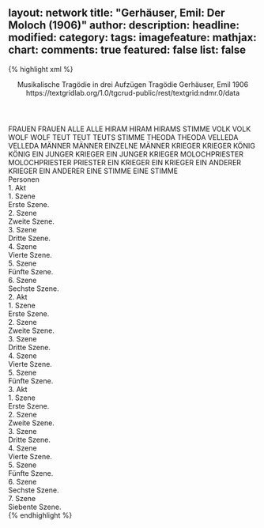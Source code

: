 layout: network
title: "Gerhäuser, Emil: Der Moloch (1906)"
author:
description:
headline:
modified:
category:
tags:
imagefeature:
mathjax:
chart:
comments: true
featured: false
list: false
---
{% highlight xml %}
<?xml-model href="https://raw.githubusercontent.com/DLiNa/project/master/rules/lina.rnc"?><?xml-model href="https://raw.githubusercontent.com/DLiNa/project/master/rules/lina.sch"?>
<play xmlns="http://lina.digital">
  <header>
    <title>Der Moloch</title>
    <subtitle>Musikalische Tragödie in drei Aufzügen</subtitle>
    <genretitle>Tragödie</genretitle>
    <author>Gerhäuser, Emil</author>
    <date type="print"/>
    <date type="premiere" when="1906">1906</date>
    <date type="written"/>
    <source>https://textgridlab.org/1.0/tgcrud-public/rest/textgrid:ndmr.0/data</source>
  </header>
  <personae>
    <character>
      <name>FRAUEN</name>
      <alias xml:id="frauen">
        <name>FRAUEN</name>
      </alias>
    </character>
    <character>
      <name>ALLE</name>
      <alias xml:id="alle">
        <name>ALLE</name>
      </alias>
    </character>
    <character>
      <name>HIRAM</name>
      <alias xml:id="hiram">
        <name>HIRAM</name>
      </alias>
      <alias xml:id="hirams_stimme">
        <name>HIRAMS STIMME</name>
      </alias>
    </character>
    <character>
      <name>VOLK</name>
      <alias xml:id="volk">
        <name>VOLK</name>
      </alias>
    </character>
    <character>
      <name>WOLF</name>
      <alias xml:id="wolf">
        <name>WOLF</name>
      </alias>
    </character>
    <character>
      <name>TEUT</name>
      <alias xml:id="teut">
        <name>TEUT</name>
      </alias>
      <alias xml:id="teuts_stimme">
        <name>TEUTS STIMME</name>
      </alias>
    </character>
    <character>
      <name>THEODA</name>
      <alias xml:id="theoda">
        <name>THEODA</name>
      </alias>
    </character>
    <character>
      <name>VELLEDA</name>
      <alias xml:id="velleda">
        <name>VELLEDA</name>
      </alias>
    </character>
    <character>
      <name>MÄNNER</name>
      <alias xml:id="männer">
        <name>MÄNNER</name>
      </alias>
      <alias xml:id="einzelne_männer">
        <name>EINZELNE MÄNNER</name>
      </alias>
    </character>
    <character>
      <name>KRIEGER</name>
      <alias xml:id="krieger">
        <name>KRIEGER</name>
      </alias>
    </character>
    <character>
      <name>KÖNIG</name>
      <alias xml:id="könig">
        <name>KÖNIG</name>
      </alias>
    </character>
    <character>
      <name>EIN JUNGER KRIEGER</name>
      <alias xml:id="ein_junger_krieger">
        <name>EIN JUNGER KRIEGER</name>
      </alias>
    </character>
    <character>
      <name>MOLOCHPRIESTER</name>
      <alias xml:id="molochpriester">
        <name>MOLOCHPRIESTER</name>
      </alias>
      <alias xml:id="priester">
        <name>PRIESTER</name>
      </alias>
    </character>
    <character>
      <name>EIN KRIEGER</name>
      <alias xml:id="ein_krieger">
        <name>EIN KRIEGER</name>
      </alias>
    </character>
    <character>
      <name>EIN ANDERER KRIEGER</name>
      <alias xml:id="ein_anderer">
        <name>EIN ANDERER</name>
      </alias>
    </character>
    <character>
      <name>EINE STIMME</name>
      <alias xml:id="eine_stimme">
        <name>EINE STIMME</name>
      </alias>
    </character>
  </personae>
  <text>
    <div>
      <head>Personen</head>
    </div>
    <div>
      <head>1. Akt</head>
      <div>
        <head>1. Szene</head>
        <div>
          <head>Erste Szene.</head>
          <sp who="#männer #frauen">
            <amount n="1" unit="speech_acts"/>
            <amount n="31" unit="words"/>
            <amount n="6" unit="lines"/>
            <amount n="168" unit="chars"/>
          </sp>
          <sp who="#männer #frauen">
            <amount n="1" unit="speech_acts"/>
            <amount n="11" unit="words"/>
            <amount n="2" unit="lines"/>
            <amount n="70" unit="chars"/>
          </sp>
          <sp who="#männer #frauen">
            <amount n="1" unit="speech_acts"/>
            <amount n="13" unit="words"/>
            <amount n="2" unit="lines"/>
            <amount n="75" unit="chars"/>
          </sp>
          <sp who="#frauen">
            <amount n="1" unit="speech_acts"/>
            <amount n="1" unit="words"/>
            <amount n="1" unit="lines"/>
            <amount n="5" unit="chars"/>
          </sp>
          <sp who="#männer #frauen">
            <amount n="1" unit="speech_acts"/>
            <amount n="33" unit="words"/>
            <amount n="6" unit="lines"/>
            <amount n="187" unit="chars"/>
          </sp>
        </div>
      </div>
      <div>
        <head>2. Szene</head>
        <div>
          <head>Zweite Szene.</head>
          <sp who="#hiram">
            <amount n="1" unit="speech_acts"/>
            <amount n="275" unit="words"/>
            <amount n="42" unit="lines"/>
            <amount n="1433" unit="chars"/>
          </sp>
        </div>
      </div>
      <div>
        <head>3. Szene</head>
        <div>
          <head>Dritte Szene.</head>
          <sp who="#volk">
            <amount n="5" unit="speech_acts"/>
            <amount n="30" unit="words"/>
            <amount n="5" unit="lines"/>
            <amount n="70" unit="chars"/>
          </sp>
          <sp who="#hiram">
            <amount n="7" unit="speech_acts"/>
            <amount n="98" unit="words"/>
            <amount n="15" unit="lines"/>
            <amount n="516" unit="chars"/>
          </sp>
          <sp who="#wolf">
            <amount n="5" unit="speech_acts"/>
            <amount n="32" unit="words"/>
            <amount n="5" unit="lines"/>
            <amount n="163" unit="chars"/>
          </sp>
        </div>
      </div>
      <div>
        <head>4. Szene</head>
        <div>
          <head>Vierte Szene.</head>
          <sp who="#teut">
            <amount n="9" unit="speech_acts"/>
            <amount n="195" unit="words"/>
            <amount n="30" unit="lines"/>
            <amount n="1037" unit="chars"/>
          </sp>
          <sp who="#wolf">
            <amount n="4" unit="speech_acts"/>
            <amount n="120" unit="words"/>
            <amount n="17" unit="lines"/>
            <amount n="575" unit="chars"/>
          </sp>
          <sp who="#hiram">
            <amount n="6" unit="speech_acts"/>
            <amount n="116" unit="words"/>
            <amount n="20" unit="lines"/>
            <amount n="607" unit="chars"/>
          </sp>
          <sp who="#volk">
            <amount n="5" unit="speech_acts"/>
            <amount n="19" unit="words"/>
            <amount n="5" unit="lines"/>
            <amount n="94" unit="chars"/>
          </sp>
          <sp who="#teut #wolf #hiram #volk">
            <amount n="2" unit="speech_acts"/>
            <amount n="10" unit="words"/>
            <amount n="2" unit="lines"/>
            <amount n="57" unit="chars"/>
          </sp>
        </div>
      </div>
      <div>
        <head>5. Szene</head>
        <div>
          <head>Fünfte Szene.</head>
          <sp who="#theoda">
            <amount n="16" unit="speech_acts"/>
            <amount n="321" unit="words"/>
            <amount n="53" unit="lines"/>
            <amount n="1676" unit="chars"/>
          </sp>
          <sp who="#teut">
            <amount n="14" unit="speech_acts"/>
            <amount n="166" unit="words"/>
            <amount n="31" unit="lines"/>
            <amount n="879" unit="chars"/>
          </sp>
        </div>
      </div>
      <div>
        <head>6. Szene</head>
        <div>
          <head>Sechste Szene.</head>
          <sp who="#hiram">
            <amount n="8" unit="speech_acts"/>
            <amount n="255" unit="words"/>
            <amount n="38" unit="lines"/>
            <amount n="1348" unit="chars"/>
          </sp>
          <sp who="#volk">
            <amount n="1" unit="speech_acts"/>
            <amount n="3" unit="words"/>
            <amount n="1" unit="lines"/>
            <amount n="12" unit="chars"/>
          </sp>
          <sp who="#teut">
            <amount n="8" unit="speech_acts"/>
            <amount n="112" unit="words"/>
            <amount n="20" unit="lines"/>
            <amount n="613" unit="chars"/>
          </sp>
          <sp who="#frauen">
            <amount n="1" unit="speech_acts"/>
            <amount n="6" unit="words"/>
            <amount n="1" unit="lines"/>
            <amount n="38" unit="chars"/>
          </sp>
          <sp who="#velleda">
            <amount n="4" unit="speech_acts"/>
            <amount n="185" unit="words"/>
            <amount n="26" unit="lines"/>
            <amount n="911" unit="chars"/>
          </sp>
          <sp who="#männer">
            <amount n="1" unit="speech_acts"/>
            <amount n="6" unit="words"/>
            <amount n="1" unit="lines"/>
            <amount n="31" unit="chars"/>
          </sp>
        </div>
      </div>
    </div>
    <div>
      <head>2. Akt</head>
      <div>
        <head>1. Szene</head>
        <div>
          <head>Erste Szene.</head>
          <sp who="#wolf">
            <amount n="9" unit="speech_acts"/>
            <amount n="147" unit="words"/>
            <amount n="26" unit="lines"/>
            <amount n="803" unit="chars"/>
          </sp>
          <sp who="#theoda">
            <amount n="8" unit="speech_acts"/>
            <amount n="128" unit="words"/>
            <amount n="20" unit="lines"/>
            <amount n="626" unit="chars"/>
          </sp>
        </div>
      </div>
      <div>
        <head>2. Szene</head>
        <div>
          <head>Zweite Szene.</head>
          <sp who="#hiram">
            <amount n="4" unit="speech_acts"/>
            <amount n="159" unit="words"/>
            <amount n="26" unit="lines"/>
            <amount n="839" unit="chars"/>
          </sp>
          <sp who="#teut #volk">
            <amount n="1" unit="speech_acts"/>
            <amount n="33" unit="words"/>
            <amount n="4" unit="lines"/>
            <amount n="159" unit="chars"/>
          </sp>
          <sp who="#einzelne_männer">
            <amount n="1" unit="speech_acts"/>
            <amount n="2" unit="words"/>
            <amount n="1" unit="lines"/>
            <amount n="9" unit="chars"/>
          </sp>
          <sp who="#frauen">
            <amount n="1" unit="speech_acts"/>
            <amount n="3" unit="words"/>
            <amount n="1" unit="lines"/>
            <amount n="15" unit="chars"/>
          </sp>
          <sp who="#teut">
            <amount n="1" unit="speech_acts"/>
            <amount n="37" unit="words"/>
            <amount n="6" unit="lines"/>
            <amount n="192" unit="chars"/>
          </sp>
        </div>
      </div>
      <div>
        <head>3. Szene</head>
        <div>
          <head>Dritte Szene.</head>
          <sp who="#krieger #ein_junger_krieger #ein_krieger #ein_anderer">
            <amount n="1" unit="speech_acts"/>
            <amount n="4" unit="words"/>
            <amount n="1" unit="lines"/>
            <amount n="15" unit="chars"/>
          </sp>
          <sp who="#volk">
            <amount n="5" unit="speech_acts"/>
            <amount n="63" unit="words"/>
            <amount n="10" unit="lines"/>
            <amount n="321" unit="chars"/>
          </sp>
          <sp who="#teut">
            <amount n="21" unit="speech_acts"/>
            <amount n="298" unit="words"/>
            <amount n="52" unit="lines"/>
            <amount n="1489" unit="chars"/>
          </sp>
          <sp who="#hiram">
            <amount n="6" unit="speech_acts"/>
            <amount n="165" unit="words"/>
            <amount n="26" unit="lines"/>
            <amount n="858" unit="chars"/>
          </sp>
          <sp who="#könig">
            <amount n="21" unit="speech_acts"/>
            <amount n="509" unit="words"/>
            <amount n="80" unit="lines"/>
            <amount n="2512" unit="chars"/>
          </sp>
          <sp who="#theoda">
            <amount n="12" unit="speech_acts"/>
            <amount n="156" unit="words"/>
            <amount n="30" unit="lines"/>
            <amount n="780" unit="chars"/>
          </sp>
          <sp who="#hiram #volk">
            <amount n="2" unit="speech_acts"/>
            <amount n="13" unit="words"/>
            <amount n="3" unit="lines"/>
            <amount n="77" unit="chars"/>
          </sp>
          <sp who="#wolf">
            <amount n="2" unit="speech_acts"/>
            <amount n="27" unit="words"/>
            <amount n="5" unit="lines"/>
            <amount n="158" unit="chars"/>
          </sp>
          <sp who="#krieger #ein_junger_krieger #ein_krieger #ein_anderer #volk #teut #hiram #könig #theoda #wolf">
            <amount n="1" unit="speech_acts"/>
            <amount n="5" unit="words"/>
            <amount n="1" unit="lines"/>
            <amount n="16" unit="chars"/>
          </sp>
          <sp who="#wolf #theoda">
            <amount n="2" unit="speech_acts"/>
            <amount n="7" unit="words"/>
            <amount n="2" unit="lines"/>
            <amount n="31" unit="chars"/>
          </sp>
        </div>
      </div>
      <div>
        <head>4. Szene</head>
        <div>
          <head>Vierte Szene.</head>
          <sp who="#hiram">
            <amount n="3" unit="speech_acts"/>
            <amount n="127" unit="words"/>
            <amount n="19" unit="lines"/>
            <amount n="627" unit="chars"/>
          </sp>
          <sp who="#volk">
            <amount n="2" unit="speech_acts"/>
            <amount n="10" unit="words"/>
            <amount n="2" unit="lines"/>
            <amount n="50" unit="chars"/>
          </sp>
        </div>
      </div>
      <div>
        <head>5. Szene</head>
        <div>
          <head>Fünfte Szene.</head>
          <sp who="#teut">
            <amount n="8" unit="speech_acts"/>
            <amount n="118" unit="words"/>
            <amount n="21" unit="lines"/>
            <amount n="597" unit="chars"/>
          </sp>
          <sp who="#hiram">
            <amount n="7" unit="speech_acts"/>
            <amount n="65" unit="words"/>
            <amount n="11" unit="lines"/>
            <amount n="285" unit="chars"/>
          </sp>
        </div>
      </div>
    </div>
    <div>
      <head>3. Akt</head>
      <div>
        <head>1. Szene</head>
        <div>
          <head>Erste Szene.</head>
          <sp who="#volk">
            <amount n="1" unit="speech_acts"/>
            <amount n="28" unit="words"/>
            <amount n="4" unit="lines"/>
            <amount n="168" unit="chars"/>
          </sp>
          <sp who="#frauen">
            <amount n="1" unit="speech_acts"/>
            <amount n="64" unit="words"/>
            <amount n="9" unit="lines"/>
            <amount n="396" unit="chars"/>
          </sp>
          <sp who="#volk #frauen">
            <amount n="1" unit="speech_acts"/>
            <amount n="28" unit="words"/>
            <amount n="4" unit="lines"/>
            <amount n="160" unit="chars"/>
          </sp>
        </div>
      </div>
      <div>
        <head>2. Szene</head>
        <div>
          <head>Zweite Szene.</head>
          <sp who="#hiram">
            <amount n="4" unit="speech_acts"/>
            <amount n="208" unit="words"/>
            <amount n="32" unit="lines"/>
            <amount n="1092" unit="chars"/>
          </sp>
          <sp who="#ein_junger_krieger">
            <amount n="1" unit="speech_acts"/>
            <amount n="7" unit="words"/>
            <amount n="1" unit="lines"/>
            <amount n="32" unit="chars"/>
          </sp>
          <sp who="#teut">
            <amount n="3" unit="speech_acts"/>
            <amount n="37" unit="words"/>
            <amount n="7" unit="lines"/>
            <amount n="201" unit="chars"/>
          </sp>
          <sp who="#volk">
            <amount n="1" unit="speech_acts"/>
            <amount n="2" unit="words"/>
            <amount n="1" unit="lines"/>
            <amount n="15" unit="chars"/>
          </sp>
          <sp who="#molochpriester">
            <amount n="1" unit="speech_acts"/>
            <amount n="3" unit="words"/>
            <amount n="1" unit="lines"/>
            <amount n="21" unit="chars"/>
          </sp>
          <sp who="#frauen">
            <amount n="1" unit="speech_acts"/>
            <amount n="3" unit="words"/>
            <amount n="1" unit="lines"/>
            <amount n="17" unit="chars"/>
          </sp>
          <sp who="#krieger #ein_junger_krieger #ein_krieger #ein_anderer">
            <amount n="1" unit="speech_acts"/>
            <amount n="5" unit="words"/>
            <amount n="1" unit="lines"/>
            <amount n="20" unit="chars"/>
          </sp>
          <sp who="#männer">
            <amount n="1" unit="speech_acts"/>
            <amount n="4" unit="words"/>
            <amount n="1" unit="lines"/>
            <amount n="33" unit="chars"/>
          </sp>
        </div>
      </div>
      <div>
        <head>3. Szene</head>
        <div>
          <head>Dritte Szene.</head>
          <sp who="#wolf">
            <amount n="4" unit="speech_acts"/>
            <amount n="99" unit="words"/>
            <amount n="16" unit="lines"/>
            <amount n="517" unit="chars"/>
          </sp>
          <sp who="#ein_krieger">
            <amount n="2" unit="speech_acts"/>
            <amount n="11" unit="words"/>
            <amount n="2" unit="lines"/>
            <amount n="59" unit="chars"/>
          </sp>
          <sp who="#ein_anderer">
            <amount n="1" unit="speech_acts"/>
            <amount n="9" unit="words"/>
            <amount n="1" unit="lines"/>
            <amount n="37" unit="chars"/>
          </sp>
          <sp who="#krieger #ein_junger_krieger #ein_krieger #ein_anderer">
            <amount n="1" unit="speech_acts"/>
            <amount n="4" unit="words"/>
            <amount n="1" unit="lines"/>
            <amount n="23" unit="chars"/>
          </sp>
        </div>
      </div>
      <div>
        <head>4. Szene</head>
        <div>
          <head>Vierte Szene.</head>
          <sp who="#teut">
            <amount n="1" unit="speech_acts"/>
            <amount n="83" unit="words"/>
            <amount n="12" unit="lines"/>
            <amount n="433" unit="chars"/>
          </sp>
        </div>
      </div>
      <div>
        <head>5. Szene</head>
        <div>
          <head>Fünfte Szene.</head>
          <sp who="#eine_stimme">
            <amount n="1" unit="speech_acts"/>
            <amount n="5" unit="words"/>
            <amount n="1" unit="lines"/>
            <amount n="26" unit="chars"/>
          </sp>
          <sp who="#teut">
            <amount n="19" unit="speech_acts"/>
            <amount n="486" unit="words"/>
            <amount n="80" unit="lines"/>
            <amount n="2353" unit="chars"/>
          </sp>
          <sp who="#theoda">
            <amount n="18" unit="speech_acts"/>
            <amount n="305" unit="words"/>
            <amount n="45" unit="lines"/>
            <amount n="1477" unit="chars"/>
          </sp>
          <sp who="#teuts_stimme">
            <amount n="1" unit="speech_acts"/>
            <amount n="1" unit="words"/>
            <amount n="1" unit="lines"/>
            <amount n="7" unit="chars"/>
          </sp>
        </div>
      </div>
      <div>
        <head>6. Szene</head>
        <div>
          <head>Sechste Szene.</head>
          <sp who="#teut">
            <amount n="17" unit="speech_acts"/>
            <amount n="161" unit="words"/>
            <amount n="28" unit="lines"/>
            <amount n="834" unit="chars"/>
          </sp>
          <sp who="#hirams_stimme">
            <amount n="1" unit="speech_acts"/>
            <amount n="2" unit="words"/>
            <amount n="1" unit="lines"/>
            <amount n="9" unit="chars"/>
          </sp>
          <sp who="#hiram">
            <amount n="15" unit="speech_acts"/>
            <amount n="184" unit="words"/>
            <amount n="31" unit="lines"/>
            <amount n="935" unit="chars"/>
          </sp>
        </div>
      </div>
      <div>
        <head>7. Szene</head>
        <div>
          <head>Siebente Szene.</head>
          <sp who="#wolf">
            <amount n="4" unit="speech_acts"/>
            <amount n="74" unit="words"/>
            <amount n="11" unit="lines"/>
            <amount n="369" unit="chars"/>
          </sp>
          <sp who="#molochpriester">
            <amount n="1" unit="speech_acts"/>
            <amount n="37" unit="words"/>
            <amount n="5" unit="lines"/>
            <amount n="194" unit="chars"/>
          </sp>
          <sp who="#frauen">
            <amount n="1" unit="speech_acts"/>
            <amount n="29" unit="words"/>
            <amount n="4" unit="lines"/>
            <amount n="156" unit="chars"/>
          </sp>
          <sp who="#krieger #ein_junger_krieger #ein_krieger #ein_anderer">
            <amount n="1" unit="speech_acts"/>
            <amount n="12" unit="words"/>
            <amount n="2" unit="lines"/>
            <amount n="70" unit="chars"/>
          </sp>
          <sp who="#wolf #molochpriester #frauen #krieger #ein_junger_krieger #ein_krieger #ein_anderer #molochpriester #volk #teut #theoda #könig">
            <amount n="7" unit="speech_acts"/>
            <amount n="52" unit="words"/>
            <amount n="10" unit="lines"/>
            <amount n="255" unit="chars"/>
          </sp>
          <sp who="#molochpriester #volk">
            <amount n="1" unit="speech_acts"/>
            <amount n="36" unit="words"/>
            <amount n="6" unit="lines"/>
            <amount n="207" unit="chars"/>
          </sp>
          <sp who="#teut">
            <amount n="13" unit="speech_acts"/>
            <amount n="135" unit="words"/>
            <amount n="21" unit="lines"/>
            <amount n="648" unit="chars"/>
          </sp>
          <sp who="#volk #molochpriester">
            <amount n="1" unit="speech_acts"/>
            <amount n="18" unit="words"/>
            <amount n="3" unit="lines"/>
            <amount n="104" unit="chars"/>
          </sp>
          <sp who="#volk #priester">
            <amount n="1" unit="speech_acts"/>
            <amount n="26" unit="words"/>
            <amount n="4" unit="lines"/>
            <amount n="146" unit="chars"/>
          </sp>
          <sp who="#theoda">
            <amount n="3" unit="speech_acts"/>
            <amount n="31" unit="words"/>
            <amount n="6" unit="lines"/>
            <amount n="158" unit="chars"/>
          </sp>
          <sp who="#könig">
            <amount n="3" unit="speech_acts"/>
            <amount n="60" unit="words"/>
            <amount n="10" unit="lines"/>
            <amount n="307" unit="chars"/>
          </sp>
        </div>
      </div>
    </div>
  </text>
</play>
{% endhighlight %}